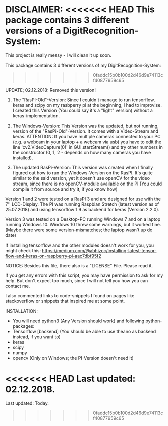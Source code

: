 DISCLAIMER:
<<<<<<< HEAD
This package contains 3 different versions of a DigitRecognition-System:
=======
This project is really messy - I will clean it up soon. 

This package contains 3 different versions of my DigitRecognition-System:
>>>>>>> 0faddc15b0b100d2d46d9e74113cf40877959c65

UPDATE; 02.12.2018: Removed this version!
1) The "RasPI-Old"-Version:
Since I couldn't manage to run tensorflow, keras and scipy on my rasbperry pi at the beginning, I had to improvise.
I created this Version (You could say it's a "light" version) without a keras-implementation.

2) The Windows-Version:
This Version was the updated, but not running, version of the "RasPi-Old"-Version. It comes with a Video-Stream and keras.
ATTENTION:
If you have multiple cameras connected to your PC (e.g. a webcam in your laptop + a webcam via usb) you have to edit the line
'cv2.VideoCapture(0)' in GUI.startStream() and try other numbers in the constructor
(0, 1, 2 - depends on how many cameras you have installed).

3) The updated RasPi-Version:
This version was created when I finally figured out how to run the Windows-Version on the RasPI. 
It's quite similar to the said version, yet it doesn't use openCV for the video stream, since there is no openCV-module
available on the PI (You could compile it from source and try it, if you know how)


Version 1 and 2 were tested on a RasPI 3 and are designed for use with the 7'' LCD-Display. The PI was running Raspbian 
Stretch (latest version as of 25.07.2018) and using tensorflow 1.9 as backend for keras (Version 2.2.0).

Version 3 was tested on a Desktop-PC running Windows 7 and on a laptop running Windows 10. Windows 10 threw some warnings, 
but it worked fine. (Maybe there were some version-mismatches; the laptop wasn't up do date)


If installing tensorflow and the other modules doesn't work for you, you might check this: 
https://medium.com/@abhizcc/installing-latest-tensor-flow-and-keras-on-raspberry-pi-aac7dbf95f2

NOTICE:
Besides this file, there also is a "LICENSE" File. Please read it.

If you get any errors with this script, you may have permission to ask for my help. But don't expect too much, since I will
not tell you how you can contact me.

I also commented links to code-snippets I found on pages like stackoverflow or snippets that inspired me at some point.


INSTALLATION:
- You will need python3 (Any Version should work) and following python-packages:
- Tensorflow [backend] (You should be able to use theano as backend instead, if you want to)
- keras
- scipy
- numpy
- opencv (Only on Windows; the PI-Version doesn't need it)


<<<<<<< HEAD
Last updated: 02.12.2018.
=======
Last updated: Today.
>>>>>>> 0faddc15b0b100d2d46d9e74113cf40877959c65
